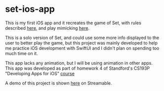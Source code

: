# set-ios-app

This is my first iOS app and it recreates the game of Set, with rules described [here](https://smart-games.org/en/main/rules/), and play mimicking [here](https://smart-games.org/en/set/submit_set).

This is a solo version of Set, and could use some more info displayed to the user to better play the game, but this project was mainly developed to help me practice iOS development with SwiftUI and I didn't plan on spending too much time on it.

This app lacks any animation, but I will be using animation in other apps. This app was developed as part of homework 4 of Standford's CS193P "Developing Apps for iOS" [course](https://cs193p.sites.stanford.edu/)

A demo of this project is shown [here](https://streamable.com/b3z2j0) on Streamable.

